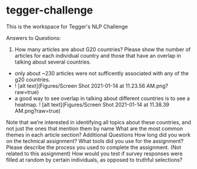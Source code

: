 # tegger-challenge
This is the workspace for Tegger's NLP Challenge

Answers to Questions: 

1) How many articles are about G20 countries? Please show the number of articles for each individual country and those that have an overlap in talking about several countries.

- only about ~230 articles were not sufficently associated with any of the g20 countries. 
- ! [alt text](Figures/Screen Shot 2021-01-14 at 11.23.56 AM.png?raw=true)
- a good way to see overlap in talking about different countries is to see a heatmap. 
! [alt text](Figures/Screen Shot 2021-01-14 at 11.38.39 AM.png?raw=true)

Note that we’re interested in identifying all topics about these countries, and not just the ones that mention them by name
What are the most common themes in each article section?
Additional Questions
How long did you work on the technical assignment?
What tools did you use for the assignment?
Please describe the process you used to complete the assignment.
(Not related to this assignment) How would you test if survey responses were filled at random by certain individuals, as opposed to truthful selections?
